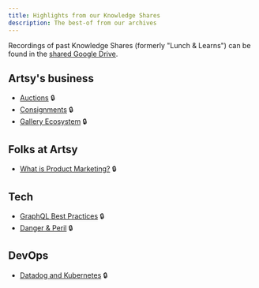 ```yaml
---
title: Highlights from our Knowledge Shares
description: The best-of from our archives
---
```


Recordings of past Knowledge Shares (formerly "Lunch & Learns") can be found in the [shared Google Drive][google_drive_presentation_archive].

[google_drive_presentation_archive]: https://drive.google.com/drive/folders/1X8w7iFbdeVwi6v_xWLWfQdeJ81iewYWB?usp=sharing

## Artsy's business

- [Auctions](https://drive.google.com/drive/u/0/folders/1f4HlmOXEXKrI8Q6GeJzyl2uv9oDUYe-z)
  🔒
- [Consignments](https://drive.google.com/drive/u/0/folders/1UlnwU_04pn2HoS7HtktD8pOYaii404Fc)
  🔒
- [Gallery Ecosystem](https://drive.google.com/drive/u/0/folders/1PuveEt9Sq8lBi606TJepSqN5xrOjWGcq)
  🔒

## Folks at Artsy

- [What is Product Marketing?](https://drive.google.com/drive/u/0/folders/1uvIPE8XvGC2_SfY4ZTWjKL6pgpyGQl65)
  🔒

## Tech

- [GraphQL Best Practices](https://drive.google.com/drive/u/0/folders/1fqFKCR48hJjhEYdUbAURaxtbhsDu9tLI)
  🔒
- [Danger & Peril](https://drive.google.com/drive/u/0/folders/1cAH1WTMp9DuZuU2F3kEkHlrqVu0Xwy8x)
  🔒

## DevOps

- [Datadog and Kubernetes](https://drive.google.com/drive/u/0/folders/1l4Ikq-cN4lYxnDzjEwYpl0adf5578L06)
  🔒
